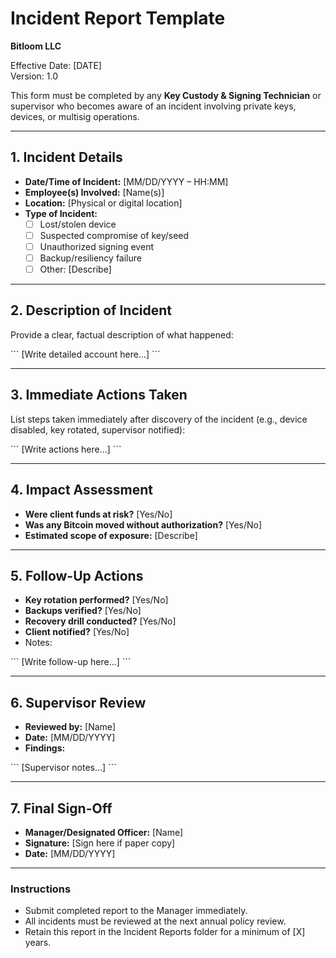 # Incident Report Template
**Bitloom LLC**

Effective Date: [DATE]  
Version: 1.0

This form must be completed by any **Key Custody & Signing Technician** or supervisor who becomes aware of an incident involving private keys, devices, or multisig operations.

---

## 1. Incident Details
- **Date/Time of Incident:** [MM/DD/YYYY – HH:MM]  
- **Employee(s) Involved:** [Name(s)]  
- **Location:** [Physical or digital location]  
- **Type of Incident:**  
  - [ ] Lost/stolen device  
  - [ ] Suspected compromise of key/seed  
  - [ ] Unauthorized signing event  
  - [ ] Backup/resiliency failure  
  - [ ] Other: [Describe]  

---

## 2. Description of Incident
Provide a clear, factual description of what happened:

\`\`\`
[Write detailed account here...]
\`\`\`

---

## 3. Immediate Actions Taken
List steps taken immediately after discovery of the incident (e.g., device disabled, key rotated, supervisor notified):

\`\`\`
[Write actions here...]
\`\`\`

---

## 4. Impact Assessment
- **Were client funds at risk?** [Yes/No]  
- **Was any Bitcoin moved without authorization?** [Yes/No]  
- **Estimated scope of exposure:** [Describe]  

---

## 5. Follow-Up Actions
- **Key rotation performed?** [Yes/No]  
- **Backups verified?** [Yes/No]  
- **Recovery drill conducted?** [Yes/No]  
- **Client notified?** [Yes/No]  
- Notes:  

\`\`\`
[Write follow-up here...]
\`\`\`

---

## 6. Supervisor Review
- **Reviewed by:** [Name]  
- **Date:** [MM/DD/YYYY]  
- **Findings:**  

\`\`\`
[Supervisor notes...]
\`\`\`

---

## 7. Final Sign-Off
- **Manager/Designated Officer:** [Name]  
- **Signature:** [Sign here if paper copy]  
- **Date:** [MM/DD/YYYY]  

---

### Instructions
- Submit completed report to the Manager immediately.  
- All incidents must be reviewed at the next annual policy review.  
- Retain this report in the Incident Reports folder for a minimum of [X] years.
